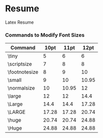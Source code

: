 # Resume
Latex Resume


### Commands to Modify Font Sizes 


| Command          |   10pt  |  11pt  |  12pt |
|------------------|---------|--------|--------|
| \tiny            |   5      | 6     |  6  |
| \scriptsize      |   7      | 8     |  8  |
| \footnotesize    |   8      | 9     |  10 |
| \small           |   9      | 10    |  10.95 |
| \normalsize      |   10     | 10.95 |  12 |
| \large           |   12     | 12    |  14.4 |
| \Large           |   14.4   | 14.4  |  17.28 |
| \LARGE           |   17.28  | 17.28 |  20.74 |
| \huge            |   20.74  | 20.74 |  24.88 |
| \Huge            |   24.88  | 24.88 |  24.88 |
